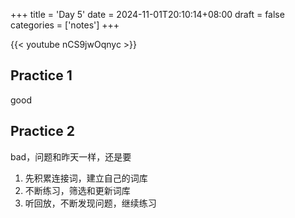 +++
title = 'Day 5'
date = 2024-11-01T20:10:14+08:00
draft = false
categories = ['notes']
+++

{{< youtube nCS9jwOqnyc >}}

## Practice 1

good

## Practice 2

bad，问题和昨天一样，还是要

1. 先积累连接词，建立自己的词库
2. 不断练习，筛选和更新词库
3. 听回放，不断发现问题，继续练习